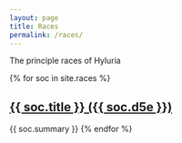 ```yaml
---
layout: page
title: Races
permalink: /races/
---
```


The principle races of Hyluria

{% for soc in site.races %}
<h2><a href="{{ soc.url }}">{{ soc.title }} ({{ soc.d5e }})</a></h2>
{{ soc.summary }}
{% endfor %}